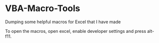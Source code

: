 # VBA-Macro-Tools
Dumping some helpful macros for Excel that I have made

To open the macros, open excel, enable developer settings and press alt-f11.
